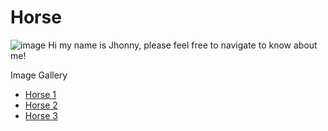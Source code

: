 # Horse

![image](https://github.com/user-attachments/assets/4b722e9c-6ce9-4afc-ac9f-c8d32aa39090)
Hi my name is Jhonny, please feel free to navigate to know about me!

Image Gallery 
 - [Horse 1](https://awesomeopensource.com/project/elangosundar/awesome-README-templates)
 - [Horse 2](https://github.com/matiassingers/awesome-readme)
 - [Horse 3](https://bulldogjob.com/news/449-how-to-write-a-good-readme-for-your-github-project)
